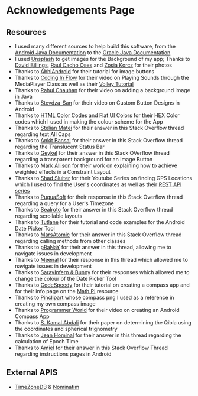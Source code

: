 # Acknowledgements Page

## Resources
- I used many different sources to help build this software, from the [Android Java Documentation](https://developer.android.com/docs) to the [Oracle Java Documentation](https://docs.oracle.com/javase/7/docs/api/overview-summary.html)
- I used [Unsplash](https://unsplash.com/) to get images for the Background of my app; Thanks to [David Billings](https://unsplash.com/@dav_billings), [Raul Cacho Oses](https://unsplash.com/@raulcachophoto) and [Zosia Korcz](https://unsplash.com/@calanthe) for their photos
- Thanks to [AbhiAndroid](https://abhiandroid.com/ui/imagebutton) for their tutorial for image buttons
- Thanks to [Coding In Flow](https://www.youtube.com/watch?v=C_Ka7cKwXW0) for their video on Playing Sounds through the MediaPlayer Class as well as their [Volley Tutorial](https://codinginflow.com/tutorials/android/volley/part-1-simple-get-request)
- Thanks to [Rahul Chauhan](https://www.youtube.com/watch?v=ezpOmH50Xdg) for their video on adding a background image in Java
- Thanks to [Stevdza-San](https://www.youtube.com/watch?v=nlPtfncjOWA) for their video on Custom Button Designs in Android
- Thanks to [HTML Color Codes](https://htmlcolorcodes.com/) and [Flat UI Colors](https://flatuicolors.com/palette/us) for their HEX Color codes which I used in making the colour scheme for the App
- Thanks to [Stelian Matei](https://stackoverflow.com/questions/24880388/cannot-lower-case-button-text-in-android-studio/34237846) for their answer in this Stack Overflow thread regarding text All Caps
- Thanks to [Ankit Bansal](https://stackoverflow.com/questions/30051269/android-lollipop-transparent-statusbar) for their answer in this Stack Overflow thread regarding the Translucent Status Bar
- Thanks to [Geykel](https://stackoverflow.com/questions/3402787/how-to-have-a-transparent-imagebutton-android) for their answer in this Stack OVerflow thread regarding a transparent background for an Image Button
- Thanks to [Mark Allison](https://constraintlayout.com/layouts/linearlayout.html) for their work on explaining how to achieve weighted effects in a Constraint Layout
- Thanks to [Shad Sluiter](https://www.youtube.com/user/shadsluiter) for their Youtube Series on finding GPS Locations which I used to find the User's coordinates as well as their [REST API series](https://youtu.be/mn3t4IlH3HM)
- Thanks to [PuguaSoft](https://stackoverflow.com/questions/11399491/get-timezone-offset-value-from-timezone-without-timezone-name) for their response in this Stack Overflow thread regarding a query for a User's Timezone 
- Thanks to [Sealroto](https://stackoverflow.com/questions/43098150/android-how-to-make-a-scrollable-constraintlayout?rq=1) for their answer in this Stack Overflow thread regarding scrollable layouts
- Thanks to [Tutlane](https://www.tutlane.com/tutorial/android/android-datepicker-with-examples) for their tutorial and code examples for the Android Date Picker Tool
- Thanks to [MarsAtomic](https://stackoverflow.com/questions/26269193/how-to-call-a-method-function-from-another-class/26269334) for their answer in this Stack Overflow thread regarding calling methods from other classes
- Thanks to [pRaNaY](https://stackoverflow.com/questions/42189004/android-studio-textview-showing-on-preview-but-not-emulator-device) for their answer in this thread, allowing me to navigate issues in development
- Thanks to [Meenal](https://stackoverflow.com/questions/26071442/android-activity-context-is-null/43633502) for their response in this thread which allowed me to navigate issues in development
- Thanks to [SaravInfern & Bunny](https://stackoverflow.com/questions/48827503/android-datepicker-spinner-text-color-white-on-some-devices/48827570) for their responses which allowed me to change the colour of the Date Picker Tool
- Thanks to [CodeSpeedy](https://www.codespeedy.com/simple-compass-code-with-android-studio/) for their tutorial on creating a compass app and for their info page on the [Math.PI](https://www.codespeedy.com/pi-constant-in-java/) resource
- Thanks to [Pinclipart](https://www.pinclipart.com/maxpin/wJJwb/) whose compass png I used as a reference in creating my own compass image
- Thanks to [Programmer World](https://www.youtube.com/watch?v=Dqg1A4hy-jI) for their video on creating an Android Compass App
- Thanks to [S. Kamal Abdali](https://geomete.com/abdali/papers/qibla.pdf) for their paper on determining the Qibla using the coordinates and spherical trignometry
- Thanks to [Jean Hominal](https://stackoverflow.com/questions/6785965/how-to-get-the-number-of-seconds-passed-since-1970-for-a-date-value) for their answer in this thread regarding the calculation of Epoch Time
- Thanks to [Amiel](https://stackoverflow.com/questions/44519537/instructions-activity-android-studio) for their answer in this Stack Overflow Thread regarding instructions pages in Android

## External APIS
- [TimeZoneDB](https://timezonedb.com/) & [Nominatim](https://nominatim.org/release-docs/develop/api/Search/)